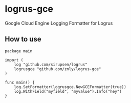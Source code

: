# logrus-gce
Google Cloud Engine Logging Formatter for Logrus

## How to use
```golang
package main

import (
	log "github.com/sirupsen/logrus"
    logrusgce "github.com/znly/logrus-gce"
)

func main() {
    log.SetFormatter(logrusgce.NewGCEFormatter(true))
    log.WithField("myfield", "myvalue").Info("hey")
}
```